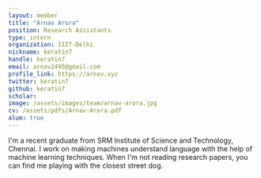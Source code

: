 ```yaml
---
layout: member
title: "Arnav Arora"
position: Research Assistants
type: intern
organization: IIIT-Delhi
nickname: keratin7 
handle: keratin7
email: arnav2495@gmail.com
profile_link: https://arnav.xyz
twitter: keratin7
github: keratin7
scholar: 
image: /assets/images/team/arnav-arora.jpg
cv: /assets/pdfs/Arnav-Arora.pdf
alum: true
---
```

I'm a recent graduate from SRM Institute of Science and Technology, Chennai. I work on making machines understand language with the help of machine learning techniques. When I'm not reading research papers, you can find me playing with the closest street dog. 